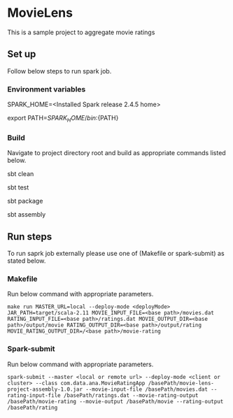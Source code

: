 # MovieLens 
This is a sample project to aggregate movie ratings  

## Set up 
Follow below steps to run spark job.

### Environment variables

SPARK_HOME=<Installed Spark release 2.4.5 home>

export PATH=${SPARK_HOME}/bin:${PATH}

### Build

Navigate to project directory root and build as appropriate commands listed below.

sbt clean 

sbt test

sbt package 

sbt assembly 

## Run steps 

To run saprk job externally please use one of (Makefile or spark-submit) as stated below.

### Makefile
Run below command with appropriate parameters.

```make run MASTER_URL=local --deploy-mode <deployMode> JAR_PATH=target/scala-2.11 MOVIE_INPUT_FILE=<base path>/movies.dat RATING_INPUT_FILE=<base path>/ratings.dat MOVIE_OUTPUT_DIR=<base path>/output/movie RATING_OUTPUT_DIR=<base path>/output/rating MOVIE_RATING_OUTPUT_DIR=/<base path>/movie-rating```

### Spark-submit
Run below command with appropriate parameters.

```spark-submit --master <local or remote url> --deploy-mode <client or cluster> --class com.data.ana.MovieRatingApp /basePath/movie-lens-project-assembly-1.0.jar --movie-input-file /basePath/movies.dat --rating-input-file /basePath/ratings.dat --movie-rating-output /basePath/movie-rating --movie-output /basePath/movie --rating-output /basePath/rating```














